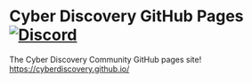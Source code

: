 # Cyber Discovery GitHub Pages [![Discord](https://discordapp.com/api/guilds/409851296116375565/embed.png)](https://discord.gg/AQPh34Y)
The Cyber Discovery Community GitHub pages site!
https://cyberdiscovery.github.io/
